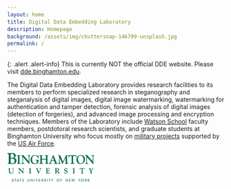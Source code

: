 ```yaml
---
layout: home
title: Digital Data Embedding Laboratory
description: Homepage
background: /assets/img/chuttersnap-146799-unsplash.jpg
permalink: /
---
```


{: .alert .alert-info}
This is currently NOT the official DDE website. Please visit [dde.binghamton.edu](https://dde.binghamton.edu).

The Digital Data Embedding Laboratory provides research facilities to its members to perform specialized research in steganography and steganalysis of digital images, digital image watermarking, watermarking for authentication and tamper detection, forensic analysis of digital images (detection of forgeries), and advanced image processing and encryption techniques. Members of the Laboratory include <a href="http://watson.binghamton.edu">Watson School</a> faculty members, postdotoral research scientists, and graduate students at Binghamton University who focus mostly on <a href="http://www.ws.binghamton.edu/fridrich/projects.html">military projects</a> supported by the <a href="http://www.rl.af.mil">US Air Force</a>.

<a href="http://www.binghamton.edu"> 
  <img style="padding: 0pt 5pt 2pt 0pt; border: 0;" width="40%" src="/assets/img/BU_logo.png" alt="Binghamton University"/>
</a>